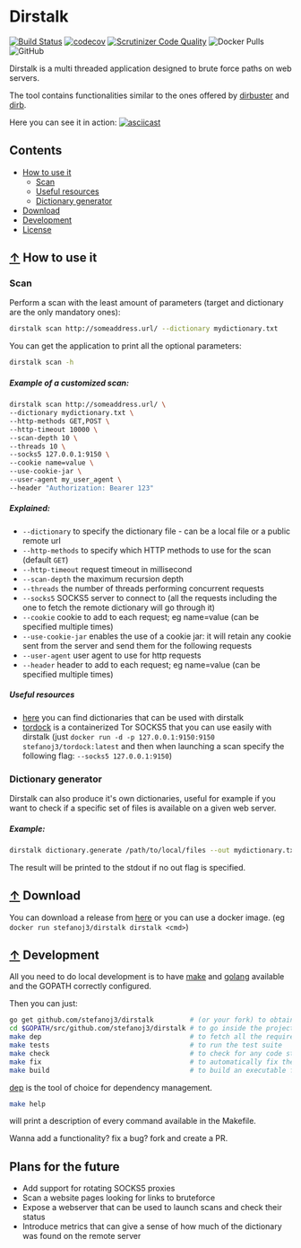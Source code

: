 # Dirstalk
[![Build Status](https://travis-ci.org/stefanoj3/dirstalk.svg?branch=master)](https://travis-ci.org/stefanoj3/dirstalk)
[![codecov](https://codecov.io/gh/stefanoj3/dirstalk/branch/master/graph/badge.svg)](https://codecov.io/gh/stefanoj3/dirstalk)
[![Scrutinizer Code Quality](https://scrutinizer-ci.com/g/stefanoj3/dirstalk/badges/quality-score.png?b=master)](https://scrutinizer-ci.com/g/stefanoj3/dirstalk/?branch=master)
![Docker Pulls](https://img.shields.io/docker/pulls/stefanoj3/dirstalk.svg)
![GitHub](https://img.shields.io/github/license/stefanoj3/dirstalk.svg)

Dirstalk is a multi threaded application designed to brute force paths on web servers.

The tool contains functionalities similar to the ones offered by
[dirbuster](https://www.owasp.org/index.php/Category:OWASP_DirBuster_Project) 
and [dirb](https://tools.kali.org/web-applications/dirb).

Here you can see it in action:
[![asciicast](https://asciinema.org/a/ehvNAUetjWbNExQegA2KPaHuY.svg)](https://asciinema.org/a/ehvNAUetjWbNExQegA2KPaHuY)

## Contents
- [How to use it](#-how-to-use-it)
    - [Scan](#scan)
    - [Useful resources](#useful-resources)
    - [Dictionary generator](#dictionary-generator)
- [Download](#-download)
- [Development](#-development)
- [License](https://github.com/stefanoj3/dirstalk/blob/master/LICENSE.md)

## [↑](#contents) How to use it

### Scan

Perform a scan with the least amount of parameters (target and dictionary are the only mandatory ones):
```bash
dirstalk scan http://someaddress.url/ --dictionary mydictionary.txt
```

You can get the application to print all the optional parameters:
```bash
dirstalk scan -h
```

##### Example of a customized scan:
```bash
dirstalk scan http://someaddress.url/ \
--dictionary mydictionary.txt \
--http-methods GET,POST \
--http-timeout 10000 \
--scan-depth 10 \
--threads 10 \
--socks5 127.0.0.1:9150 \
--cookie name=value \
--use-cookie-jar \
--user-agent my_user_agent \
--header "Authorization: Bearer 123"

```


##### Explained:
- `--dictionary` to specify the dictionary file - can be a local file or a public remote url
- `--http-methods` to specify which HTTP methods to use for the scan (default `GET`) 
- `--http-timeout` request timeout in millisecond
- `--scan-depth` the maximum recursion depth
- `--threads` the number of threads performing concurrent requests
- `--socks5` SOCKS5 server to connect to (all the requests including the one to fetch the remote dictionary will go through it)
- `--cookie` cookie to add to each request; eg name=value (can be specified multiple times)
- `--use-cookie-jar` enables the use of a cookie jar: it will retain any cookie sent from the server and send them for the following requests
- `--user-agent` user agent to use for http requests
- `--header` header to add to each request; eg name=value (can be specified multiple times)

##### Useful resources
- [here](https://github.com/dustyfresh/dictionaries/tree/master/DirBuster-Lists) you can find dictionaries that can be used with dirstalk
- [tordock](https://github.com/stefanoj3/tordock) is a containerized Tor SOCKS5 that you can use easily with dirstalk 
(just `docker run -d -p 127.0.0.1:9150:9150 stefanoj3/tordock:latest` and then when launching a
 scan specify the following flag: `--socks5 127.0.0.1:9150`)

### Dictionary generator
Dirstalk can also produce it's own dictionaries, useful for example if you
want to check if a specific set of files is available on a given web server.

##### Example:
```bash
dirstalk dictionary.generate /path/to/local/files --out mydictionary.txt
```
The result will be printed to the stdout if no out flag is specified.

## [↑](#contents) Download
You can download a release from [here](https://github.com/stefanoj3/dirstalk/releases)
or you can use a docker image. (eg `docker run stefanoj3/dirstalk dirstalk <cmd>`)


## [↑](#contents) Development
All you need to do local development is to have [make](https://www.gnu.org/software/make/)
and [golang](https://golang.org/) available and the GOPATH correctly configured.

Then you can just:
```bash
go get github.com/stefanoj3/dirstalk         # (or your fork) to obtain the source code
cd $GOPATH/src/github.com/stefanoj3/dirstalk # to go inside the project folder
make dep                                     # to fetch all the required tools and dependencies
make tests                                   # to run the test suite
make check                                   # to check for any code style issue
make fix                                     # to automatically fix the code style using goimports
make build                                   # to build an executable for your host OS (not tested under windows) 
```

[dep](https://github.com/golang/dep) is the tool of choice for dependency management.

```bash
make help
```
will print a description of every command available in the Makefile.

Wanna add a functionality? fix a bug? fork and create a PR.

## Plans for the future
- Add support for rotating SOCKS5 proxies
- Scan a website pages looking for links to bruteforce
- Expose a webserver that can be used to launch scans and check their status
- Introduce metrics that can give a sense of how much of the dictionary was found on the remote server
